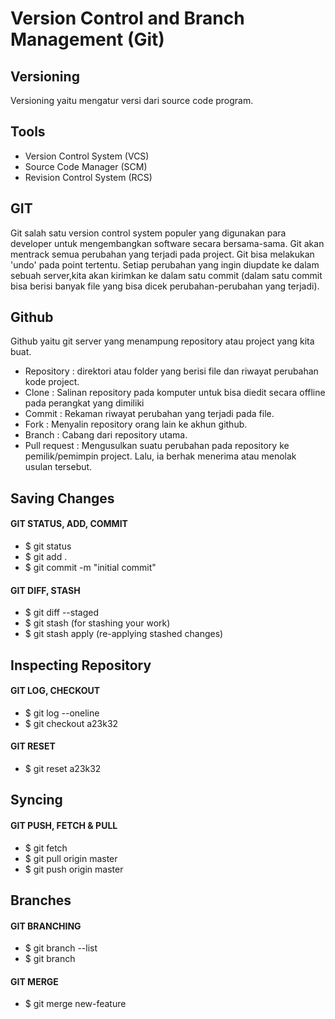 # Version Control and Branch Management (Git)

## Versioning
Versioning yaitu mengatur versi dari source code program. 

## Tools
- Version Control System (VCS)
- Source Code Manager (SCM)
- Revision Control System (RCS)

## GIT
Git salah satu version control system populer yang digunakan para developer untuk mengembangkan software secara bersama-sama. Git akan mentrack semua perubahan yang terjadi pada project.
Git bisa melakukan 'undo' pada point tertentu. Setiap perubahan yang ingin diupdate ke dalam sebuah server,kita akan kirimkan ke dalam satu commit (dalam satu commit bisa berisi banyak file yang bisa dicek perubahan-perubahan yang terjadi).

## Github
Github yaitu git server yang menampung repository atau project yang kita buat.
- Repository : direktori atau folder yang berisi file dan riwayat perubahan kode project.
- Clone : Salinan repository pada komputer untuk bisa diedit secara offline pada perangkat yang dimiliki
- Commit : Rekaman riwayat perubahan yang terjadi pada file.
- Fork : Menyalin repository orang lain ke akhun github.
- Branch : Cabang dari repository utama. 
- Pull request : Mengusulkan suatu perubahan pada repository ke pemilik/pemimpin project. Lalu, ia berhak menerima atau menolak usulan tersebut.

## Saving Changes
#### GIT STATUS, ADD, COMMIT
- $ git status
- $ git add .
- $ git commit -m "initial commit"

#### GIT DIFF, STASH
- $ git diff --staged
- $ git stash (for stashing your work)
- $ git stash apply (re-applying stashed changes)

## Inspecting Repository
#### GIT LOG, CHECKOUT
- $ git log --oneline
- $ git checkout a23k32

#### GIT RESET
- $ git reset a23k32

## Syncing
#### GIT PUSH, FETCH & PULL
- $ git fetch
- $ git pull origin master
- $ git push origin master

## Branches
#### GIT BRANCHING
- $ git branch --list
- $ git branch <branch>
#### GIT MERGE
- $ git merge new-feature
